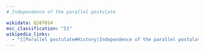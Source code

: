 ```yaml
---
# Independence of the parallel postulate

wikidata: Q207014
msc_classification: "51"
wikipedia_links:
  - "[[Parallel postulate#History|Independence of the parallel postulate]]"
---
```

